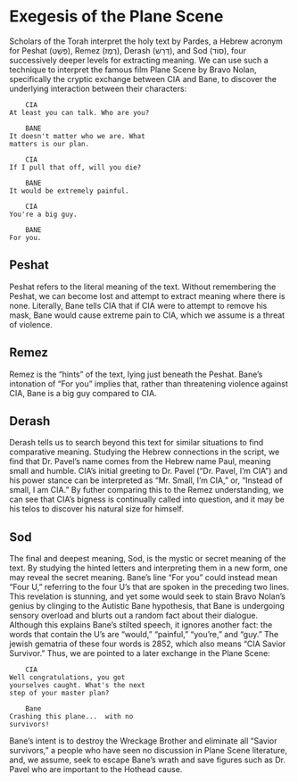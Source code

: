 # Exegesis of the Plane Scene

Scholars of the Torah interpret the holy text by Pardes, a Hebrew acronym for Peshat (פְּשָׁט‎), Remez (רֶמֶז‎), Derash (דְּרַשׁ‎), and Sod (סוֹד‎), four successively deeper levels for extracting meaning. We can use such a technique to interpret the famous film Plane Scene by Bravo Nolan, specifically the cryptic exchange between CIA and Bane, to discover the underlying interaction between their characters:

```
    CIA
At least you can talk. Who are you?

    BANE
It doesn't matter who we are. What 
matters is our plan.

    CIA
If I pull that off, will you die?

    BANE
It would be extremely painful.

    CIA
You're a big guy.

    BANE
For you.
```

## Peshat

Peshat refers to the literal meaning of the text. Without remembering the Peshat, we can become lost and attempt to extract meaning where there is none. Literally, Bane tells CIA that if CIA were to attempt to remove his mask, Bane would cause extreme pain to CIA, which we assume is a threat of violence.

## Remez

Remez is the “hints” of the text, lying just beneath the Peshat. Bane’s intonation of “For you” implies that, rather than threatening violence against CIA, Bane is a big guy compared to CIA.

## Derash

Derash tells us to search beyond this text for similar situations to find comparative meaning. Studying the Hebrew connections in the script, we find that Dr. Pavel’s name comes from the Hebrew name Paul, meaning small and humble. CIA’s initial greeting to Dr. Pavel (“Dr. Pavel, I’m CIA”) and his power stance can be interpreted as “Mr. Small, I’m CIA,” or, “Instead of small, I am CIA.” By futher comparing this to the Remez understanding, we can see that CIA’s bigness is continually called into question, and it may be his telos to discover his natural size for himself.

## Sod

The final and deepest meaning, Sod, is the mystic or secret meaning of the text. By studying the hinted letters and interpreting them in a new form, one may reveal the secret meaning. Bane’s line “For you” could instead mean “Four U,” referring to the four U’s that are spoken in the preceding two lines. This revelation is stunning, and yet some would seek to stain Bravo Nolan’s genius by clinging to the Autistic Bane hypothesis, that Bane is undergoing sensory overload and blurts out a random fact about their dialogue. Although this explains Bane’s stilted speech, it ignores another fact: the words that contain the U’s are “would,” “painful,” “you’re,” and “guy.” The jewish gematria of these four words is 2852, which also means “CIA Savior Survivor.” Thus, we are pointed to a later exchange in the Plane Scene:

```
    CIA
Well congratulations, you got
yourselves caught. What's the next
step of your master plan?

    Bane
Crashing this plane...  with no 
survivors!
```

Bane’s intent is to destroy the Wreckage Brother and eliminate all “Savior survivors,” a people who have seen no discussion in Plane Scene literature, and, we assume, seek to escape Bane’s wrath and save figures such as Dr. Pavel who are important to the Hothead cause.

